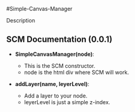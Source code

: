 #Simple-Canvas-Manager

Description

## SCM Documentation (0.0.1)

* <B>SimpleCanvasManager(node)</B>:
    * This is the SCM constructor.
    * node is the html div where SCM will work.


* <B>addLayer(name, leyerLevel)</B>:
    * Add a layer to your node. 
    * leyerLevel is just a simple z-index.